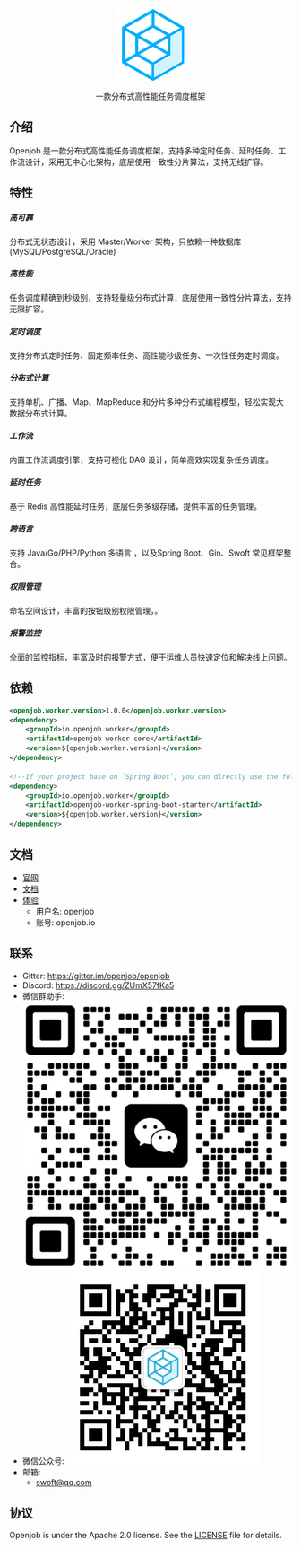 <p align="center">
  <a href="https://openjob.io">
    <img alt="openjob" src="./public/image/logo.png">
  </a>
</p>

<p align="center">
  一款分布式高性能任务调度框架
</p>

## 介绍
Openjob 是一款分布式高性能任务调度框架，支持多种定时任务、延时任务、工作流设计，采用无中心化架构，底层使用一致性分片算法，支持无线扩容。
## 特性
##### 高可靠
分布式无状态设计，采用 Master/Worker 架构，只依赖一种数据库(MySQL/PostgreSQL/Oracle)
##### 高性能
任务调度精确到秒级别，支持轻量级分布式计算，底层使用一致性分片算法，支持无限扩容。
##### 定时调度
支持分布式定时任务、固定频率任务、高性能秒级任务、一次性任务定时调度。
##### 分布式计算
支持单机、广播、Map、MapReduce 和分片多种分布式编程模型，轻松实现大数据分布式计算。
##### 工作流
内置工作流调度引擎，支持可视化 DAG 设计，简单高效实现复杂任务调度。
##### 延时任务
基于 Redis 高性能延时任务，底层任务多级存储，提供丰富的任务管理。
##### 跨语言
支持 Java/Go/PHP/Python 多语言 ，以及Spring Boot、Gin、Swoft 常见框架整合。
##### 权限管理
命名空间设计，丰富的按钮级别权限管理，。
##### 报警监控
全面的监控指标，丰富及时的报警方式，便于运维人员快速定位和解决线上问题。

## 依赖

```xml
<openjob.worker.version>1.0.0</openjob.worker.version>
<dependency>
    <groupId>io.openjob.worker</groupId>
    <artifactId>openjob-worker-core</artifactId>
    <version>${openjob.worker.version}</version>
</dependency>

<!--If your project base on `Spring Boot`, you can directly use the following dependencies-->
<dependency>
    <groupId>io.openjob.worker</groupId>
    <artifactId>openjob-worker-spring-boot-starter</artifactId>
    <version>${openjob.worker.version}</version>
</dependency>
```

## 文档
- [官网](https://openjob.io)
- [文档](https://openjob.io/docs/intro)
- [体验](https://demo.openjob.io)
  - 用户名: openjob
  - 账号: openjob.io
## 联系
- Gitter: https://gitter.im/openjob/openjob
- Discord: https://discord.gg/ZUmX57fKa5
- 微信群助手:
  ![WeChat](./public/image/wx.png)
- 微信公众号:
  ![WeAccount](./public/image/gzh.jpg)
- 邮箱:
  * swoft@qq.com

## 协议
Openjob is under the Apache 2.0 license. See the [LICENSE](LICENSE) file for details.
